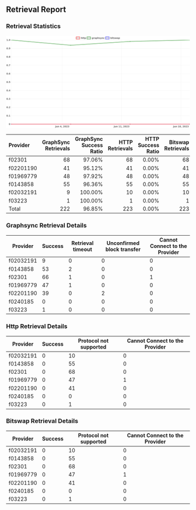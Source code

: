 ## Retrieval Report
### Retrieval Statistics
<img src="https://raw.githubusercontent.com/data-preservation-programs/filplus-checker-assets/main/filecoin-project/filecoin-plus-large-datasets/issues/1974/1687751764356.png"/>

| Provider  | GraphSync Retrievals | GraphSync Success Ratio | HTTP Retrievals | HTTP Success Ratio | Bitswap Retrievals | Bitswap Success Ratio |
| :-------- | -------------------: | ----------------------: | --------------: | -----------------: | -----------------: | --------------------: |
| f02301    |                   68 |                  97.06% |              68 |              0.00% |                 68 |                 0.00% |
| f02201190 |                   41 |                  95.12% |              41 |              0.00% |                 41 |                 0.00% |
| f01969779 |                   48 |                  97.92% |              48 |              0.00% |                 48 |                 0.00% |
| f0143858  |                   55 |                  96.36% |              55 |              0.00% |                 55 |                 0.00% |
| f02032191 |                    9 |                 100.00% |              10 |              0.00% |                 10 |                 0.00% |
| f03223    |                    1 |                 100.00% |               1 |              0.00% |                  1 |                 0.00% |
| Total     |                  222 |                  96.85% |             223 |              0.00% |                223 |                 0.00% |

### Graphsync Retrieval Details
| Provider  | Success | Retrieval timeout | Unconfirmed block transfer | Cannot Connect to the Provider |
| --------- | ------- | ----------------- | -------------------------- | ------------------------------ |
| f02032191 | 9       | 0                 | 0                          | 0                              |
| f0143858  | 53      | 2                 | 0                          | 0                              |
| f02301    | 66      | 1                 | 0                          | 1                              |
| f01969779 | 47      | 1                 | 0                          | 0                              |
| f02201190 | 39      | 0                 | 2                          | 0                              |
| f0240185  | 0       | 0                 | 0                          | 0                              |
| f03223    | 1       | 0                 | 0                          | 0                              |

### Http Retrieval Details
| Provider  | Success | Protocol not supported | Cannot Connect to the Provider |
| --------- | ------- | ---------------------- | ------------------------------ |
| f02032191 | 0       | 10                     | 0                              |
| f0143858  | 0       | 55                     | 0                              |
| f02301    | 0       | 68                     | 0                              |
| f01969779 | 0       | 47                     | 1                              |
| f02201190 | 0       | 41                     | 0                              |
| f0240185  | 0       | 0                      | 0                              |
| f03223    | 0       | 1                      | 0                              |

### Bitswap Retrieval Details
| Provider  | Success | Protocol not supported | Cannot Connect to the Provider |
| --------- | ------- | ---------------------- | ------------------------------ |
| f02032191 | 0       | 10                     | 0                              |
| f0143858  | 0       | 55                     | 0                              |
| f02301    | 0       | 68                     | 0                              |
| f01969779 | 0       | 47                     | 1                              |
| f02201190 | 0       | 41                     | 0                              |
| f0240185  | 0       | 0                      | 0                              |
| f03223    | 0       | 1                      | 0                              |
